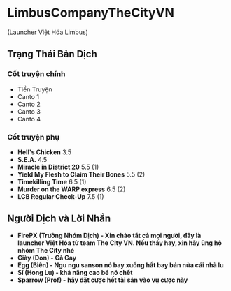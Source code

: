 # LimbusCompanyTheCityVN
(Launcher Việt Hóa Limbus)

## Trạng Thái Bản Dịch
### Cốt truyện chính
- Tiền Truyện
- Canto 1
- Canto 2
- Canto 3
- Canto 4

### Cốt truyện phụ
- **Hell's Chicken** 3.5
- **S.E.A.** 4.5
- **Miracle in District 20** 5.5 (1)
- **Yield My Flesh to Claim Their Bones** 5.5 (2)
- **Timekilling Time** 6.5 (1)
- **Murder on the WARP express** 6.5 (2)
- **LCB Regular Check-Up** 7.5 (1)

## Người Dịch và Lời Nhắn
- **FirePX (Trưởng Nhóm Dịch) - Xin chào tất cả mọi người, đây là launcher Việt Hóa từ team The City VN. Nếu thấy hay, xin hãy ủng hộ nhóm The City nhé**
- **Giày (Don) - Gà Gay**
- **Egg (Biên) - Ngu ngu sanson nó bay xuống hất bay bán nửa cái nhà lu**
- **Sí (Hong Lu) - khả năng cao bé nó chết**
- **Sparrow (Prof) - hãy đặt cược hết tài sản vào vụ cược này**